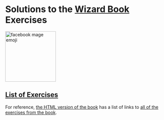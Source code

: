 # Solutions to the [Wizard Book][0] Exercises

<img
  src="https://emojipedia-us.s3.amazonaws.com/thumbs/320/facebook/111/mage_1f9d9.png"
  alt="facebook mage emoji"
  width="160px"
  height="160px"
/>

## [List of Exercises][2]

For reference, [the HTML version of the book][1] has a list of links to [all
of the exercises from the book][0].

[0]: https://mitpress.mit.edu/sicp/ "SICP Home"
[1]: https://mitpress.mit.edu/sicp/full-text/book/book.html "SICP Book"
[2]: https://mitpress.mit.edu/sicp/full-text/book/book-Z-H-37.html "SICP Exercises"

